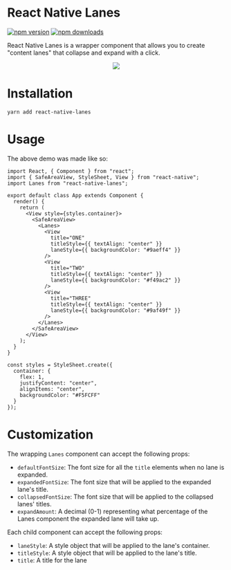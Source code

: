 # React Native Lanes
[![npm version](http://img.shields.io/npm/v/react-native-lanes.svg?style=flat)](https://npmjs.org/package/react-native-lanes "View this project on npm")
[![npm downloads](http://img.shields.io/npm/dt/react-native-lanes.svg?style=flat)](https://npmjs.org/package/react-native-lanes "View this project on npm")

React Native Lanes is a wrapper component that allows you to create "content lanes" that collapse and expand with a click.
<p align="center">
  <img src="https://giant.gfycat.com/PowerfulScaredIberianmidwifetoad.gif" />
</p>

# Installation
`yarn add react-native-lanes`

# Usage
The above demo was made like so:
```
import React, { Component } from "react";
import { SafeAreaView, StyleSheet, View } from "react-native";
import Lanes from "react-native-lanes";

export default class App extends Component {
  render() {
    return (
      <View style={styles.container}>
        <SafeAreaView>
          <Lanes>
            <View
              title="ONE"
              titleStyle={{ textAlign: "center" }}
              laneStyle={{ backgroundColor: "#9aeff4" }}
            />
            <View
              title="TWO"
              titleStyle={{ textAlign: "center" }}
              laneStyle={{ backgroundColor: "#f49ac2" }}
            />
            <View
              title="THREE"
              titleStyle={{ textAlign: "center" }}
              laneStyle={{ backgroundColor: "#9af49f" }}
            />
          </Lanes>
        </SafeAreaView>
      </View>
    );
  }
}

const styles = StyleSheet.create({
  container: {
    flex: 1,
    justifyContent: "center",
    alignItems: "center",
    backgroundColor: "#F5FCFF"
  }
});
```
# Customization

The wrapping `Lanes` component can accept the following props:
* `defaultFontSize`: The font size for all the `title` elements when no lane is expanded.
* `expandedFontSize`: The font size that will be applied to the expanded lane's title.
* `collapsedFontSize`: The font size that will be applied to the collapsed lanes' titles.
* `expandAmount`: A decimal (0-1) representing what percentage of the Lanes component the expanded lane will take up.

Each child component can accept the following props:
* `laneStyle`: A style object that will be applied to the lane's container.
* `titleStyle`: A style object that will be applied to the lane's title.
* `title`: A title for the lane
